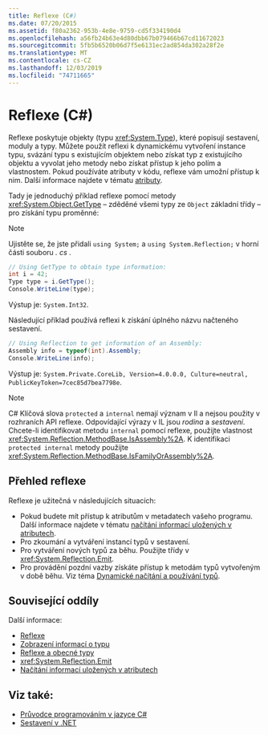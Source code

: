```yaml
---
title: Reflexe (C#)
ms.date: 07/20/2015
ms.assetid: f80a2362-953b-4e8e-9759-cd5f334190d4
ms.openlocfilehash: a56fb24b63e4d80dbb67b079466b67cd11672023
ms.sourcegitcommit: 5fb5b6520b06d7f5e6131ec2ad854da302a28f2e
ms.translationtype: MT
ms.contentlocale: cs-CZ
ms.lasthandoff: 12/03/2019
ms.locfileid: "74711665"
---
```

# <a name="reflection-c"></a>Reflexe (C#)

Reflexe poskytuje objekty (typu <xref:System.Type>), které popisují sestavení, moduly a typy. Můžete použít reflexi k dynamickému vytvoření instance typu, svázání typu s existujícím objektem nebo získat typ z existujícího objektu a vyvolat jeho metody nebo získat přístup k jeho polím a vlastnostem. Pokud používáte atributy v kódu, reflexe vám umožní přístup k nim. Další informace najdete v tématu [atributy](../../../standard/attributes/index.md).

Tady je jednoduchý příklad reflexe pomocí metody <xref:System.Object.GetType> – zděděné všemi typy ze `Object` základní třídy – pro získání typu proměnné:

> [!NOTE]
> Ujistěte se, že jste přidali `using System;` a `using System.Reflection;` v horní části souboru *. cs* .

```csharp
// Using GetType to obtain type information:
int i = 42;
Type type = i.GetType();
Console.WriteLine(type);
```

Výstup je: `System.Int32`.

Následující příklad používá reflexi k získání úplného názvu načteného sestavení.

```csharp
// Using Reflection to get information of an Assembly:
Assembly info = typeof(int).Assembly;
Console.WriteLine(info);
```

Výstup je: `System.Private.CoreLib, Version=4.0.0.0, Culture=neutral, PublicKeyToken=7cec85d7bea7798e`.

> [!NOTE]
> C# Klíčová slova `protected` a `internal` nemají význam v Il a nejsou použity v rozhraních API reflexe. Odpovídající výrazy v IL jsou *rodina* a *sestavení*. Chcete-li identifikovat metodu `internal` pomocí reflexe, použijte vlastnost <xref:System.Reflection.MethodBase.IsAssembly%2A>. K identifikaci `protected internal` metody použijte <xref:System.Reflection.MethodBase.IsFamilyOrAssembly%2A>.

## <a name="reflection-overview"></a>Přehled reflexe

Reflexe je užitečná v následujících situacích:

- Pokud budete mít přístup k atributům v metadatech vašeho programu. Další informace najdete v tématu [načítání informací uložených v atributech](../../../standard/attributes/retrieving-information-stored-in-attributes.md).
- Pro zkoumání a vytváření instancí typů v sestavení.
- Pro vytváření nových typů za běhu. Použijte třídy v <xref:System.Reflection.Emit>.
- Pro provádění pozdní vazby získáte přístup k metodám typů vytvořeným v době běhu. Viz téma [Dynamické načítání a používání typů](../../../framework/reflection-and-codedom/dynamically-loading-and-using-types.md).

## <a name="related-sections"></a>Související oddíly

Další informace:

- [Reflexe](../../../framework/reflection-and-codedom/reflection.md)
- [Zobrazení informací o typu](../../../framework/reflection-and-codedom/viewing-type-information.md)
- [Reflexe a obecné typy](../../../framework/reflection-and-codedom/reflection-and-generic-types.md)
- <xref:System.Reflection.Emit>
- [Načítání informací uložených v atributech](../../../standard/attributes/retrieving-information-stored-in-attributes.md)

## <a name="see-also"></a>Viz také:

- [Průvodce programováním v jazyce C#](../index.md)
- [Sestavení v .NET](../../../standard/assembly/index.md)
